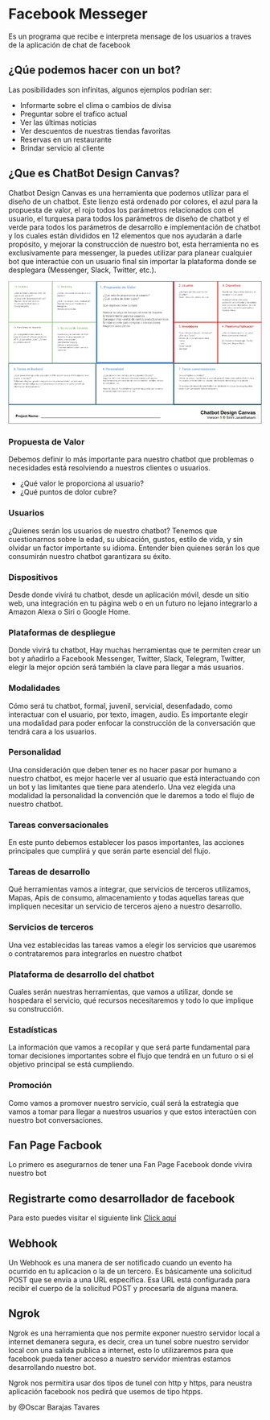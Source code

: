 # Facebook Messeger

Es un programa que recibe e interpreta mensage de los usuarios a traves de la aplicación de chat de facebook

## ¿Qúe podemos hacer con un bot?

Las posibilidades son infinitas, algunos ejemplos podrían ser:

* Informarte sobre el clima o cambios de divisa
* Preguntar sobre el trafico actual 
* Ver las últimas noticias
* Ver descuentos de nuestras tiendas favoritas
* Reservas en un restaurante
* Brindar servicio al cliente

## ¿Que es ChatBot Design Canvas?

Chatbot Design Canvas es una herramienta que podemos utilizar para el diseño de un chatbot. Este lienzo está ordenado por colores, el azul para la propuesta de valor, el rojo todos los parámetros relacionados con el usuario, el turquesa para todos los parámetros de diseño de chatbot y el verde para todos los parámetros de desarrollo e implementación de chatbot y los cuales están divididos en 12 elementos que nos ayudarán a darle propósito, y mejorar la construcción de nuestro bot, esta herramienta no es exclusivamente para messenger, la puedes utilizar para planear cualquier bot que interactúe con un usuario final sin importar la plataforma donde se desplegara (Messenger, Slack, Twitter, etc.).

![Chatbot Desing Camvas](./ReadmeImg/chd.jpg)

### Propuesta de Valor
Debemos definir lo más importante para nuestro chatbot que problemas o necesidades está resolviendo a nuestros clientes o usuarios.

* ¿Qué valor le proporciona al usuario?
* ¿Qué puntos de dolor cubre?

### Usuarios
¿Quienes serán los usuarios de nuestro chatbot? Tenemos que cuestionarnos sobre la edad, su ubicación, gustos, estilo de vida, y sin olvidar un factor importante su idioma. Entender bien quienes serán los que consumirán nuestro chatbot garantizara su éxito.

### Dispositivos
Desde donde vivirá tu chatbot, desde un aplicación móvil, desde un sitio web, una integración en tu página web o en un futuro no lejano integrarlo a Amazon Alexa o Siri o Google Home.

### Plataformas de despliegue
Donde vivirá tu chatbot, Hay muchas herramientas que te permiten crear un bot y añadirlo a Facebook Messenger, Twitter, Slack, Telegram, Twitter, elegir la mejor opción será también la clave para llegar a más usuarios.

### Modalidades
Cómo será tu chatbot, formal, juvenil, servicial, desenfadado, como interactuar con el usuario, por texto, imagen, audio. Es importante elegir una modalidad para poder enfocar la construcción de la conversación que tendrá cara a los usuarios.

### Personalidad
Una consideración que deben tener es no hacer pasar por humano a nuestro chatbot, es mejor hacerle ver al usuario que está interactuando con un bot y las limitantes que tiene para atenderlo. Una vez elegida una modalidad la personalidad la convención que le daremos a todo el flujo de nuestro chatbot.

### Tareas conversacionales
En este punto debemos establecer los pasos importantes, las acciones principales que cumplirá y que serán parte esencial del flujo.

### Tareas de desarrollo
Qué herramientas vamos a integrar, que servicios de terceros utilizamos, Mapas, Apis de consumo, almacenamiento y todas aquellas tareas que impliquen necesitar un servicio de terceros ajeno a nuestro desarrollo.

### Servicios de terceros
Una vez establecidas las tareas vamos a elegir los servicios que usaremos o contrataremos para integrarlos en nuestro chatbot

### Plataforma de desarrollo del chatbot
Cuales serán nuestras herramientas, que vamos a utilizar, donde se hospedara el servicio, qué recursos necesitaremos y todo lo que implique su construcción.

### Estadísticas
La información que vamos a recopilar y que será parte fundamental para tomar decisiones importantes sobre el flujo que tendrá en un futuro o si el objetivo principal se está cumpliendo.

### Promoción
Como vamos a promover nuestro servicio, cuál será la estrategia que vamos a tomar para llegar a nuestros usuarios y que estos interactúen con nuestro bot conversaciones.

## Fan Page Facbook
Lo primero es asegurarnos de tener una Fan Page Facebook donde vivira nuestro bot

## Registrarte como desarrollador de facebook
Para esto puedes visitar el siguiente link
<a href="developers.facebook.com" rel="some text">Click aquí</a>

## Webhook
Un Webhook es una manera de ser notificado cuando un evento ha ocurrido en tu aplicacion o la de un tercero. Es básicamente una solicitud POST que se envía a una URL específica. Esa URL está configurada para recibir el cuerpo de la solicitud POST y procesarla de alguna manera.

## Ngrok
Ngrok es una herramienta que nos permite exponer nuestro servidor local a internet demanera segura, es decir, crea un tunel sobre nuestro servidor local con una salida publica a internet, esto lo utilizaremos para que facebook pueda tener acceso a nuestro servidor mientras estamos desarrollando nuestro bot.

Ngrok nos permitira usar dos tipos de tunel con http y https, para neustra aplicación facebook nos pedirá que usemos de tipo htpps.

by @Oscar Barajas Tavares